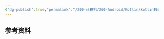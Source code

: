 ```yaml
---
{"dg-publish":true,"permalink":"/200-计算机/260-Android/Kotlin/kotlin数组/","tags":["kotlin/数据结构"],"noteIcon":""}
---
```





## 参考资料